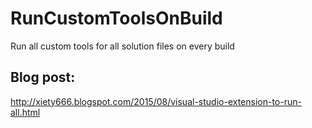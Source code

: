 # RunCustomToolsOnBuild
Run all custom tools for all solution files on every build

## Blog post:
http://xiety666.blogspot.com/2015/08/visual-studio-extension-to-run-all.html
